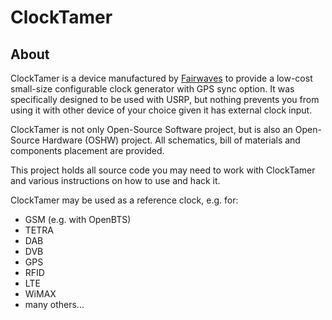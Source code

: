 # ClockTamer

## About

ClockTamer is a device manufactured by [Fairwaves](https://fairwaves.co/) to provide a low-cost small-size configurable clock generator with GPS sync option. It was specifically designed to be used with USRP, but nothing prevents you from using it with other device of your choice given it has external clock input.

ClockTamer is not only Open-Source Software project, but is also an Open-Source Hardware (OSHW) project. All schematics, bill of materials and components placement are provided.

This project holds all source code you may need to work with ClockTamer and various instructions on how to use and hack it.

ClockTamer may be used as a reference clock, e.g. for:

* GSM (e.g. with OpenBTS)
* TETRA
* DAB
* DVB
* GPS
* RFID
* LTE
* WiMAX
* many others...
